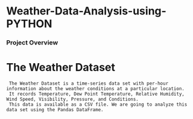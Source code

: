 # Weather-Data-Analysis-using-PYTHON

### Project Overview

# The Weather Dataset


     The Weather Dataset is a time-series data set with per-hour information about the weather conditions at a particular location.
     It records Temperature, Dew Point Temperature, Relative Humidity, Wind Speed, Visibility, Pressure, and Conditions.
     This data is available as a CSV file. We are going to analyze this data set using the Pandas DataFrame.
